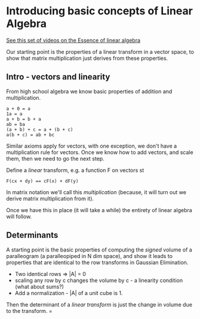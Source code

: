 # Introducing basic concepts of Linear Algebra

[See this set of videos on the Essence of linear algebra](https://www.youtube.com/playlist?list=PLZHQObOWTQDPD3MizzM2xVFitgF8hE_ab)

Our starting point is the properties of a linear transform in a vector space, to show that matrix multiplication just derives from these properties. 

## Intro - vectors and linearity

From high school algebra we know basic properties of addition and multiplication.

    a + 0 = a
    1a = a
    a + b = b + a
    ab = ba
    (a + b) + c = a + (b + c)
    a(b + c) = ab + bc

Similar axioms apply for vectors, with one exception, we don't have a multiplication rule for vectors. 
Once we know how to add vectors, and scale them, then we need to go the next step. 

Define a _linear_ transform, e.g. a function F on vectors st

    F(cx + dy) == cF(x) + dF(y)

In matrix notation we'll call this _multiplication_ (because, it will turn out we derive matrix multiplication from it).

Once we have this in place (it will take a while) the entirety of linear algebra will follow. 

## Determinants

A starting point is the basic properties of computing the _signed_ volume of a paralleogram (a paralleopiped in N dim space), and show it leads to 
properties that are identical to the row transforms in Gaussian Elimination. 

- Two identical rows => |A| = 0
- scaling any row by c changes the volume by c -  a linearity condition (what about sums?)
- Add a normalization - |A| of a unit cube is 1.  

Then the determinant of a _linear transform_ is just the change in volume due to the transform.  = 